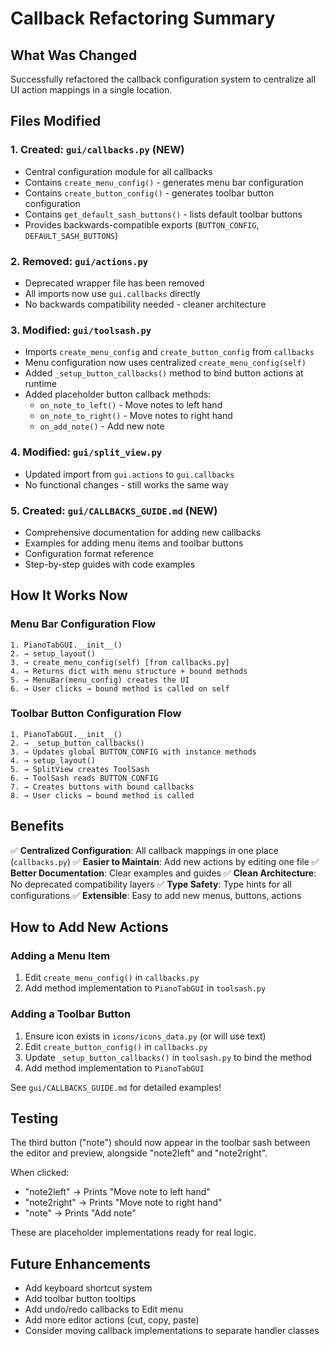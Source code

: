 # Callback Refactoring Summary

## What Was Changed

Successfully refactored the callback configuration system to centralize all UI action mappings in a single location.

## Files Modified

### 1. **Created: `gui/callbacks.py`** (NEW)
   - Central configuration module for all callbacks
   - Contains `create_menu_config()` - generates menu bar configuration
   - Contains `create_button_config()` - generates toolbar button configuration
   - Contains `get_default_sash_buttons()` - lists default toolbar buttons
   - Provides backwards-compatible exports (`BUTTON_CONFIG`, `DEFAULT_SASH_BUTTONS`)

### 2. **Removed: `gui/actions.py`**
   - Deprecated wrapper file has been removed
   - All imports now use `gui.callbacks` directly
   - No backwards compatibility needed - cleaner architecture

### 3. **Modified: `gui/toolsash.py`**
   - Imports `create_menu_config` and `create_button_config` from `callbacks`
   - Menu configuration now uses centralized `create_menu_config(self)`
   - Added `_setup_button_callbacks()` method to bind button actions at runtime
   - Added placeholder button callback methods:
     - `on_note_to_left()` - Move notes to left hand
     - `on_note_to_right()` - Move notes to right hand  
     - `on_add_note()` - Add new note

### 4. **Modified: `gui/split_view.py`**
   - Updated import from `gui.actions` to `gui.callbacks`
   - No functional changes - still works the same way

### 5. **Created: `gui/CALLBACKS_GUIDE.md`** (NEW)
   - Comprehensive documentation for adding new callbacks
   - Examples for adding menu items and toolbar buttons
   - Configuration format reference
   - Step-by-step guides with code examples

## How It Works Now

### Menu Bar Configuration Flow
```
1. PianoTabGUI.__init__()
2. → setup_layout()
3. → create_menu_config(self) [from callbacks.py]
4. → Returns dict with menu structure + bound methods
5. → MenuBar(menu_config) creates the UI
6. → User clicks → bound method is called on self
```

### Toolbar Button Configuration Flow
```
1. PianoTabGUI.__init__()
2. → _setup_button_callbacks()
3. → Updates global BUTTON_CONFIG with instance methods
4. → setup_layout()
5. → SplitView creates ToolSash
6. → ToolSash reads BUTTON_CONFIG
7. → Creates buttons with bound callbacks
8. → User clicks → bound method is called
```

## Benefits

✅ **Centralized Configuration**: All callback mappings in one place (`callbacks.py`)
✅ **Easier to Maintain**: Add new actions by editing one file
✅ **Better Documentation**: Clear examples and guides
✅ **Clean Architecture**: No deprecated compatibility layers
✅ **Type Safety**: Type hints for all configurations
✅ **Extensible**: Easy to add new menus, buttons, actions

## How to Add New Actions

### Adding a Menu Item
1. Edit `create_menu_config()` in `callbacks.py`
2. Add method implementation to `PianoTabGUI` in `toolsash.py`

### Adding a Toolbar Button
1. Ensure icon exists in `icons/icons_data.py` (or will use text)
2. Edit `create_button_config()` in `callbacks.py`
3. Update `_setup_button_callbacks()` in `toolsash.py` to bind the method
4. Add method implementation to `PianoTabGUI`

See `gui/CALLBACKS_GUIDE.md` for detailed examples!

## Testing

The third button ("note") should now appear in the toolbar sash between the editor and preview, alongside "note2left" and "note2right".

When clicked:
- "note2left" → Prints "Move note to left hand"
- "note2right" → Prints "Move note to right hand"  
- "note" → Prints "Add note"

These are placeholder implementations ready for real logic.

## Future Enhancements

- Add keyboard shortcut system
- Add toolbar button tooltips
- Add undo/redo callbacks to Edit menu
- Add more editor actions (cut, copy, paste)
- Consider moving callback implementations to separate handler classes
